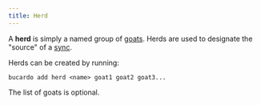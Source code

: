 ```yaml
---
title: Herd
---
```


A **herd** is simply a named group of [goats](/Bucardo/object_types/goat).
Herds are used to designate the "source" of a [sync](/Bucardo/object_types/sync).

Herds can be created by running:

    bucardo add herd <name> goat1 goat2 goat3...

The list of goats is optional.
